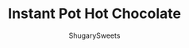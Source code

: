 ---
layout: ../../layouts/MarkdownPostLayout.astro
title: Instant Pot Hot Chocolate
author: ShugarySweets
pubDate: 2021-10-18
description: "Make perfect hot chocolate in the Instant Pot! This easy recipe creates enough rich, creamy hot cocoa for the whole family in minutes."
image_url: https://www.shugarysweets.com/wp-content/uploads/2021/11/Instant-pot-hot-chocolate-facebook.jpg
tags: ["Drinks","American"]
calories: 336
protein: 8
carbohydrates: 31
fats: 21
fiber: 2
ingredients: ["2/3 cup unsweetened cocoa powder","½ cup granulated sugar","1 teaspoon ground cinnamon","½ teaspoon kosher salt","1 cup water","4 cups whole milk ","1 cup heavy whipping cream"]
serves: 6
time: "15 minutes"
prepTime: "5 minutes"
instructions: ["In a small bowl, whisk together unsweetened cocoa powder, sugar, cinnamon, and kosher salt.","In your Instant Pot, add water and your cocoa powder mixture and select the Saute feature. Keep whisking until it gets thick.","Add in the milk and heavy cream and keep mixing until it becomes creamy and is warmed throughout. Do not allow mixture to boil.","Hit \"Cancel\" and serve."]
nutrition: ["336 calories","31 grams carbohydrates","61 milligrams cholesterol","21 grams fat","2 grams fiber","8 grams protein","12 grams saturated fat","187 milligrams sodium","26 grams sugar","0 grams trans fat","6 grams unsaturated fat"]
---